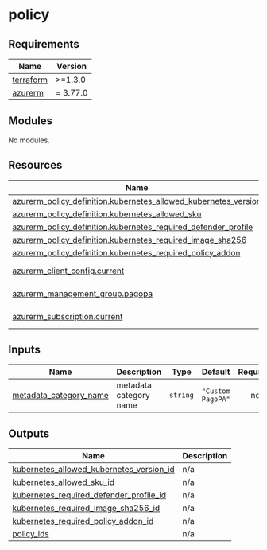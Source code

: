 # policy

<!-- markdownlint-disable -->
<!-- BEGIN_TF_DOCS -->
## Requirements

| Name | Version |
|------|---------|
| <a name="requirement_terraform"></a> [terraform](#requirement\_terraform) | >=1.3.0 |
| <a name="requirement_azurerm"></a> [azurerm](#requirement\_azurerm) | = 3.77.0 |

## Modules

No modules.

## Resources

| Name | Type |
|------|------|
| [azurerm_policy_definition.kubernetes_allowed_kubernetes_version](https://registry.terraform.io/providers/hashicorp/azurerm/3.77.0/docs/resources/policy_definition) | resource |
| [azurerm_policy_definition.kubernetes_allowed_sku](https://registry.terraform.io/providers/hashicorp/azurerm/3.77.0/docs/resources/policy_definition) | resource |
| [azurerm_policy_definition.kubernetes_required_defender_profile](https://registry.terraform.io/providers/hashicorp/azurerm/3.77.0/docs/resources/policy_definition) | resource |
| [azurerm_policy_definition.kubernetes_required_image_sha256](https://registry.terraform.io/providers/hashicorp/azurerm/3.77.0/docs/resources/policy_definition) | resource |
| [azurerm_policy_definition.kubernetes_required_policy_addon](https://registry.terraform.io/providers/hashicorp/azurerm/3.77.0/docs/resources/policy_definition) | resource |
| [azurerm_client_config.current](https://registry.terraform.io/providers/hashicorp/azurerm/3.77.0/docs/data-sources/client_config) | data source |
| [azurerm_management_group.pagopa](https://registry.terraform.io/providers/hashicorp/azurerm/3.77.0/docs/data-sources/management_group) | data source |
| [azurerm_subscription.current](https://registry.terraform.io/providers/hashicorp/azurerm/3.77.0/docs/data-sources/subscription) | data source |

## Inputs

| Name | Description | Type | Default | Required |
|------|-------------|------|---------|:--------:|
| <a name="input_metadata_category_name"></a> [metadata\_category\_name](#input\_metadata\_category\_name) | metadata category name | `string` | `"Custom PagoPA"` | no |

## Outputs

| Name | Description |
|------|-------------|
| <a name="output_kubernetes_allowed_kubernetes_version_id"></a> [kubernetes\_allowed\_kubernetes\_version\_id](#output\_kubernetes\_allowed\_kubernetes\_version\_id) | n/a |
| <a name="output_kubernetes_allowed_sku_id"></a> [kubernetes\_allowed\_sku\_id](#output\_kubernetes\_allowed\_sku\_id) | n/a |
| <a name="output_kubernetes_required_defender_profile_id"></a> [kubernetes\_required\_defender\_profile\_id](#output\_kubernetes\_required\_defender\_profile\_id) | n/a |
| <a name="output_kubernetes_required_image_sha256_id"></a> [kubernetes\_required\_image\_sha256\_id](#output\_kubernetes\_required\_image\_sha256\_id) | n/a |
| <a name="output_kubernetes_required_policy_addon_id"></a> [kubernetes\_required\_policy\_addon\_id](#output\_kubernetes\_required\_policy\_addon\_id) | n/a |
| <a name="output_policy_ids"></a> [policy\_ids](#output\_policy\_ids) | n/a |
<!-- END_TF_DOCS -->
